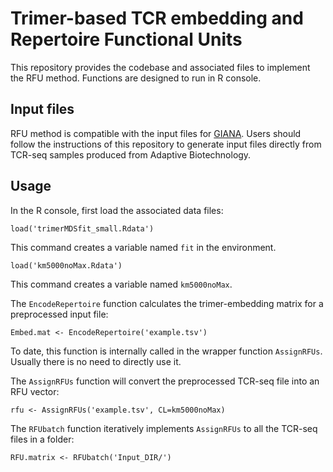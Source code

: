 # Trimer-based TCR embedding and Repertoire Functional Units

This repository provides the codebase and associated files to implement the RFU method. Functions are designed to run in R console. 

## Input files
RFU method is compatible with the input files for [GIANA](https://github.com/s175573/GIANA). Users should follow the instructions of this repository to generate input files directly from TCR-seq samples produced from Adaptive Biotechnology. 

## Usage
In the R console, first load the associated data files:

`load('trimerMDSfit_small.Rdata')`

This command creates a variable named `fit` in the environment. 

`load('km5000noMax.Rdata')`

This command creates a variable named  `km5000noMax`.

The `EncodeRepertoire` function calculates the trimer-embedding matrix for a preprocessed input file:

`Embed.mat <- EncodeRepertoire('example.tsv')`

To date, this function is internally called in the wrapper function `AssignRFUs`. Usually there is no need to directly use it.  

The `AssignRFUs` function will convert the preprocessed TCR-seq file into an RFU vector:

`rfu <- AssignRFUs('example.tsv', CL=km5000noMax)`

The `RFUbatch` function iteratively implements `AssignRFUs` to all the TCR-seq files in a folder:

`RFU.matrix <- RFUbatch('Input_DIR/')`

